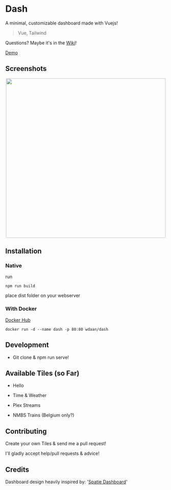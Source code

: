 # Dash

A minimal, customizable dashboard made with Vuejs!

  

> Vue, Tailwind

  

Questions? Maybe it's in the [Wiki](https://github.com/WDaan/dash/wiki/)!

[Demo](https://wdaan.herokuapp.com/)

## Screenshots
  
<p align="center">
<a  href="https://imgur.com/1ouSStS.png"><img  src="https://imgur.com/1ouSStS.png"  width="500" ></a>
</p>


## Installation

  
### Native
run
```
npm run build
```
place dist folder on your webserver

### With Docker
 [Docker Hub](https://hub.docker.com/repository/docker/wdaan/dash)

```
docker run -d --name dash -p 80:80 wdaan/dash
```



## Development

  

- Git clone & npm run serve!

  

## Available Tiles (so Far)

  

  

- Hello

  

- Time & Weather

  

- Plex Streams

  

- NMBS Trains (Belgium only?)

  
  
  

## Contributing

  

Create your own Tiles & send me a pull request!

I'll gladly accept help/pull requests & advice!

## Credits

  

Dashboard design heavily inspired by: '[Spatie Dashboard](https://github.com/spatie/dashboard.spatie.be/tree/vue-websockets)'